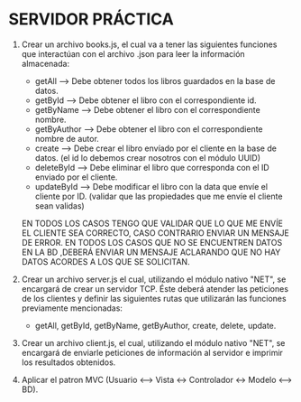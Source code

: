 # SERVIDOR PRÁCTICA #

1) Crear un archivo books.js, el cual va a tener las siguientes funciones que interactúan con el archivo .json para leer la información almacenada:
    - getAll --> Debe obtener todos los libros guardados en la base de datos.
    - getById --> Debe obtener el libro con el correspondiente id. 
    - getByName --> Debe obtener el libro con el correspondiente nombre. 
    - getByAuthor --> Debe obtener el libro con el correspondiente nombre de autor. 
    - create --> Debe crear el libro envíado por el cliente en la base de datos. (el id lo debemos crear nosotros con el módulo UUID)
    - deleteById --> Debe eliminar el libro que corresponda con el ID enviado por el cliente.
    - updateById --> Debe modificar el libro con la data que envíe el cliente por ID. (validar que las propiedades que me envíe el cliente sean validas)


    EN TODOS LOS CASOS TENGO QUE VALIDAR QUE LO QUE ME ENVÍE EL CLIENTE SEA CORRECTO, CASO CONTRARIO ENVIAR UN MENSAJE DE ERROR. 
    EN TODOS LOS CASOS QUE NO SE ENCUENTREN DATOS EN LA BD ,DEBERÁ ENVIAR UN MENSAJE ACLARANDO QUE NO HAY DATOS ACORDES A LOS QUE SE SOLICITAN.

2) Crear un archivo server.js el cual, utilizando el módulo nativo "NET", se encargará de crear un servidor TCP.
   Éste deberá atender las peticiones de los clientes y definir las siguientes rutas que utilizarán las funciones previamente mencionadas:    

    - getAll, getById, getByName, getByAuthor, create, delete, update.

3) Crear un archivo client.js, el cual, utilizando el módulo nativo "NET", se encargará de enviarle peticiones de información al servidor e imprimir los resultados obtenidos.
   
   <!-- --- Formato del mensaje que envía el usuario: { action: <accion a realizar>, body: <informacion complementaria que se envía segun el tipo de accion>} --- -->

4) Aplicar el patron MVC (Usuario <--> Vista <-> Controlador <-> Modelo <--> BD).
<!-- Modelo: Define las distintas ACCIONES que puedo realizar con la base de datos (Obtener un recurso, eliminarlo, modificarlo, crearlo) y el FORMATO que va a tener cada recurso/dato (Si es un libro las propiedades que va a tener cuando se almacene) -->

<!-- Controlador: Es el cerebro de la aplicación. Según lo que SOLICITE el cliente se va a servir de todas las ACCIONES/FUNCIONES disponibles en el modelo para lograr un resultado final  -->

<!-- Vistas: Es donde van a estar definidas las RUTAS de la aplicacion, de las cuales el cliente se va a poder servir. Éstas deberán utilizar las FUNCIONES definidas en el controlador -->
